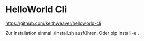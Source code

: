 # HelloWorld Cli
https://github.com/keithweaver/helloworld-cli

Zur Installation einmal ./install.sh ausführen.
Oder pip install -e . 
